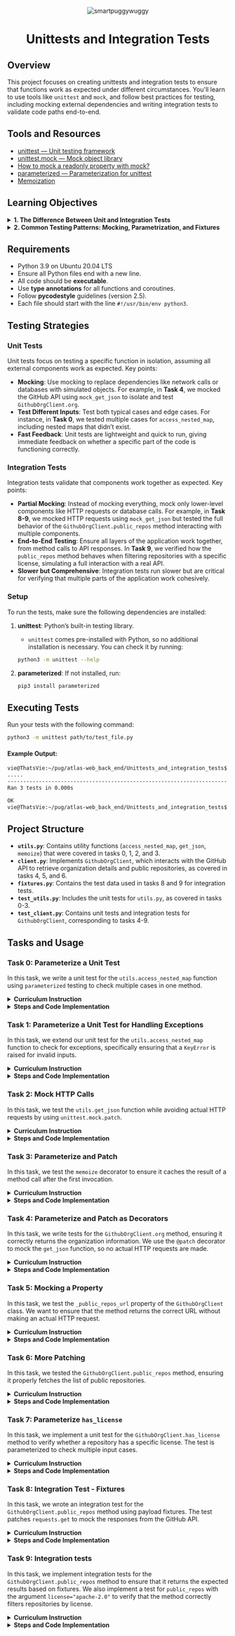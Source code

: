 <p align="center">
  <img src="https://github.com/user-attachments/assets/e42b6a69-0c9d-45c8-85f1-64f399f1d0b1" alt="smartpuggywuggy" />
</p>

<h1 align="center">Unittests and Integration Tests</h1>


## Overview
This project focuses on creating unittests and integration tests to ensure that functions work as expected under different circumstances. You'll learn to use tools like `unittest` and `mock`, and follow best practices for testing, including mocking external dependencies and writing integration tests to validate code paths end-to-end.

## Tools and Resources
- [unittest — Unit testing framework](https://docs.python.org/3/library/unittest.html)
- [unittest.mock — Mock object library](https://docs.python.org/3/library/unittest.mock.html)
- [How to mock a readonly property with mock?](https://stackoverflow.com/questions/11836436/how-to-mock-a-readonly-property-with-mock)
- [parameterized — Parameterization for unittest](https://pypi.org/project/parameterized/)
- [Memoization](https://en.wikipedia.org/wiki/Memoization)

## Learning Objectives

<details>
  <summary><strong>1. The Difference Between Unit and Integration Tests</strong></summary>

### Unit Tests:
Unit tests are designed to test individual units of code (functions or methods) in isolation, ensuring that each part of the code functions as expected independently of others. External dependencies are typically mocked.
- **Tasks Covered**:
  - **Task 0-3**: Unit tests for `access_nested_map`, `get_json`, and `memoize` in `utils.py`. These tests focused on specific methods to ensure they worked independently.
  - **Task 4-7**: Unit tests for `GithubOrgClient` methods like `org`, `public_repos_url`, `public_repos`, and `has_license` tested their behavior in isolation with mock data.

### Integration Tests:
Integration tests focus on the interaction between different components of the codebase, ensuring that they work together as expected.
- **Tasks Covered**:
  - **Task 8-9**: Integration tests for `GithubOrgClient`, testing its methods' interaction with external systems like the GitHub API using mock responses.

</details>

<details>
  <summary><strong>2. Common Testing Patterns: Mocking, Parametrization, and Fixtures</strong></summary>

### Mocking:
Mocking replaces real objects with fake ones to isolate the code being tested. This ensures tests are deterministic and don’t rely on external factors.
- **Tasks Covered**:
  - **Task 2**: Mocked external HTTP requests in the `get_json` function.
  - **Task 4-7**: Mocked GitHub API responses for `GithubOrgClient` to test methods without real network calls.
  - **Task 8-9**: Mocked API responses in integration tests for simulating real-world scenarios.

### Parametrization:
Parametrization allows tests to run multiple times with different inputs to ensure functions behave correctly across various scenarios.
- **Tasks Covered**:
  - **Task 0, 1, 7**: Parametrized tests for `access_nested_map` and `has_license`, testing methods with multiple input values.
  - **Task 4-6**: Parametrized unit tests for `GithubOrgClient`, testing with different organization names and repository URLs.

### Fixtures:
Fixtures provide predefined data for tests to ensure consistency and avoid redundant setup code.
- **Tasks Covered**:
  - **Task 8-9**: Used fixtures in integration tests for `GithubOrgClient`, simulating API responses and testing behavior across different data structures.

</details>


  

## Requirements
- Python 3.9 on Ubuntu 20.04 LTS
- Ensure all Python files end with a new line.
- All code should be **executable**.
- Use **type annotations** for all functions and coroutines.
- Follow **pycodestyle** guidelines (version 2.5).
- Each file should start with the line `#!/usr/bin/env python3`.


## Testing Strategies

### Unit Tests
Unit tests focus on testing a specific function in isolation, assuming all external components work as expected. Key points:
- **Mocking**: Use mocking to replace dependencies like network calls or databases with simulated objects. For example, in **Task 4**, we mocked the GitHub API using `mock_get_json` to isolate and test `GithubOrgClient.org`.
- **Test Different Inputs**: Test both typical cases and edge cases. For instance, in **Task 0**, we tested multiple cases for `access_nested_map`, including nested maps that didn’t exist.
- **Fast Feedback**: Unit tests are lightweight and quick to run, giving immediate feedback on whether a specific part of the code is functioning correctly.

### Integration Tests
Integration tests validate that components work together as expected. Key points:
- **Partial Mocking**: Instead of mocking everything, mock only lower-level components like HTTP requests or database calls. For example, in **Task 8-9**, we mocked HTTP requests using `mock_get_json` but tested the full behavior of the `GithubOrgClient.public_repos` method interacting with multiple components.
- **End-to-End Testing**: Ensure all layers of the application work together, from method calls to API responses. In **Task 9**, we verified how the `public_repos` method behaves when filtering repositories with a specific license, simulating a full interaction with a real API.
- **Slower but Comprehensive**: Integration tests run slower but are critical for verifying that multiple parts of the application work cohesively.


### Setup

To run the tests, make sure the following dependencies are installed:

1. **unittest**: Python’s built-in testing library.
   - `unittest` comes pre-installed with Python, so no additional installation is necessary. You can check it by running:
   ```bash
   python3 -m unittest --help
   ```

2. **parameterized**: If not installed, run:
   ```bash
   pip3 install parameterized
   ```

## Executing Tests
Run your tests with the following command:
```bash
python3 -m unittest path/to/test_file.py
```
#### Example Output:
```bash
vie@ThatsVie:~/pug/atlas-web_back_end/Unittests_and_integration_tests$ python3 -m unittest test_utils.py
.....
----------------------------------------------------------------------
Ran 3 tests in 0.000s

OK
vie@ThatsVie:~/pug/atlas-web_back_end/Unittests_and_integration_tests$
```


## Project Structure
- **`utils.py`**: Contains utility functions (`access_nested_map`, `get_json`, `memoize`) that were covered in tasks 0, 1, 2, and 3.
- **`client.py`**: Implements `GithubOrgClient`, which interacts with the GitHub API to retrieve organization details and public repositories, as covered in tasks 4, 5, and 6.
- **`fixtures.py`**: Contains the test data used in tasks 8 and 9 for integration tests.
- **`test_utils.py`**: Includes the unit tests for `utils.py`, as covered in tasks 0-3.
- **`test_client.py`**: Contains unit tests and integration tests for `GithubOrgClient`, corresponding to tasks 4-9.


## Tasks and Usage

### Task 0: Parameterize a Unit Test

In this task, we write a unit test for the `utils.access_nested_map` function using `parameterized` testing to check multiple cases in one method.

<details>
  <summary><strong>Curriculum Instruction</strong></summary>

Familiarize yourself with the `utils.access_nested_map` function and understand its purpose. Play with it in the Python console to make sure you understand.

In this task you will write the first unit test for `utils.access_nested_map`.

- Create a `TestAccessNestedMap` class that inherits from `unittest.TestCase`.
- Implement the `TestAccessNestedMap.test_access_nested_map` method to test that the method returns what it is supposed to.
- Decorate the method with `@parameterized.expand` to test the function for the following inputs:
  - `nested_map={"a": 1}, path=("a",)`
  - `nested_map={"a": {"b": 2}}, path=("a",)`
  - `nested_map={"a": {"b": 2}}, path=("a", "b")`
- For each of these inputs, test with `assertEqual` that the function returns the expected result.
- The body of the test method should not be longer than 2 lines.

</details>

<details>
  <summary><strong>Steps and Code Implementation</strong></summary>

### Steps:

1. **Understand the Function**: `utils.access_nested_map` retrieves values from a nested dictionary using a sequence of keys (path).
   - Example: 
     ```python
     nested_map = {"a": {"b": 2}}
     path = ("a", "b")
     result = access_nested_map(nested_map, path)
     print(result)  # Output: 2
     ```

2. **Create the Test Class**: Define a `TestAccessNestedMap` class that inherits from `unittest.TestCase`.

3. **Use Parameterized Testing**: Apply the `@parameterized.expand` decorator to test multiple inputs.

4. **Test Cases**: 
   - **Case 1**: `nested_map={"a": 1}, path=("a",)` — Expected result: `1`
   - **Case 2**: `nested_map={"a": {"b": 2}}, path=("a",)` — Expected result: `{"b": 2}`
   - **Case 3**: `nested_map={"a": {"b": 2}}, path=("a", "b")` — Expected result: `2`

5. **Test Method**: Use `assertEqual` to verify the expected results.

#### Code:
```python
#!/usr/bin/env python3
'''
Unit tests for the access_nested_map function from the utils module.
'''

import unittest
from parameterized import parameterized
from utils import access_nested_map


class TestAccessNestedMap(unittest.TestCase):
    '''Test cases for access_nested_map'''

    @parameterized.expand([
        ({"a": 1}, ("a",), 1),
        ({"a": {"b": 2}}, ("a",), {"b": 2}),
        ({"a": {"b": 2}}, ("a", "b"), 2),
    ])
    def test_access_nested_map(self, nested_map, path, expected):
        '''
        Test access_nested_map with various nested dictionaries and paths.
        '''
        self.assertEqual(access_nested_map(nested_map, path), expected)


if __name__ == "__main__":
    unittest.main()
```

#### Issue Encountered:
When running the tests, the following error occurred:
```
ModuleNotFoundError: No module named 'parameterized'
```

#### Solution:
To resolve this issue, the `parameterized` module was installed using `pip3`:
```bash
pip3 install parameterized
```

Once installed, the test was rerun successfully using:
```bash
python3 -m unittest test_utils.py
```

####  Output:
```bash
vie@ThatsVie:~/pug/atlas-web_back_end/Unittests_and_integration_tests$ python3 -m unittest test_utils.py
.....
----------------------------------------------------------------------
Ran 3 tests in 0.000s

OK
```
</details>

### Task 1: Parameterize a Unit Test for Handling Exceptions

In this task, we extend our unit test for the `utils.access_nested_map` function to check for exceptions, specifically ensuring that a `KeyError` is raised for invalid inputs.

<details>
  <summary><strong>Curriculum Instruction</strong></summary>

Implement `TestAccessNestedMap.test_access_nested_map_exception`. Use the `assertRaises` context manager to test that a `KeyError` is raised for the following inputs (use `@parameterized.expand`):

- `nested_map={}, path=("a",)`
- `nested_map={"a": 1}, path=("a", "b")`

Also, make sure that the exception message is as expected.

</details>

<details>
  <summary><strong>Steps and Code Implementation</strong></summary>

### Steps:

1. **Extend the Test Class**: Add a new method `test_access_nested_map_exception` in the `TestAccessNestedMap` class to handle cases where an exception is expected.
  
2. **Use the assertRaises Context Manager**: This will check if the correct exception (`KeyError`) is raised for invalid inputs.

3. **Use Parameterized Testing**: Apply the `@parameterized.expand` decorator to test multiple cases where a `KeyError` should be raised.

4. **Test Cases**:
   - **Case 1**: `nested_map={}, path=("a",)` — Expected to raise `KeyError("a")`.
   - **Case 2**: `nested_map={"a": 1}, path=("a", "b")` — Expected to raise `KeyError("b")`.

#### Code:
```python
#!/usr/bin/env python3
'''
Unit tests for the access_nested_map function from the utils module.
'''

import unittest
from parameterized import parameterized
from utils import access_nested_map


class TestAccessNestedMap(unittest.TestCase):
    '''Test cases for access_nested_map'''

    @parameterized.expand([
        ({"a": 1}, ("a",), 1),
        ({"a": {"b": 2}}, ("a",), {"b": 2}),
        ({"a": {"b": 2}}, ("a", "b"), 2),
    ])
    def test_access_nested_map(self, nested_map, path, expected):
        '''
        Test access_nested_map with various nested dictionaries and paths.
        '''
        self.assertEqual(access_nested_map(nested_map, path), expected)

    @parameterized.expand([
        ({}, ("a",), 'a'),
        ({"a": 1}, ("a", "b"), 'b'),
    ])
    def test_access_nested_map_exception(self, nested_map, path, expected_error):
        '''
        Test that KeyError is raised for invalid paths in access_nested_map.
        '''
        with self.assertRaises(KeyError) as context:
            access_nested_map(nested_map, path)
        self.assertEqual(str(context.exception), f"'{expected_error}'")


if __name__ == "__main__":
    unittest.main()
```

#### How to Run the Test:
```bash
python3 -m unittest test_utils.py
```

####  Output:
```bash
vie@ThatsVie:~/pug/atlas-web_back_end/Unittests_and_integration_tests$ python3 -m unittest test_utils.py
.....
----------------------------------------------------------------------
Ran 5 tests in 0.000s

OK
```

</details>

### Task 2: Mock HTTP Calls

In this task, we test the `utils.get_json` function while avoiding actual HTTP requests by using `unittest.mock.patch`.

<details>
  <summary><strong>Curriculum Instruction</strong></summary>

Familiarize yourself with the `utils.get_json` function.

Define the `TestGetJson(unittest.TestCase)` class and implement the `TestGetJson.test_get_json` method to test that `utils.get_json` returns the expected result.

We don’t want to make any actual external HTTP calls. Use `unittest.mock.patch` to patch `requests.get`. Make sure it returns a `Mock` object with a `json` method that returns `test_payload` which you parametrize alongside the `test_url` that you will pass to `get_json` with the following inputs:

- `test_url="http://example.com"`, `test_payload={"payload": True}`
- `test_url="http://holberton.io"`, `test_payload={"payload": False}`

Test that the mocked `get` method was called exactly once (per input) with `test_url` as an argument.

Test that the output of `get_json` is equal to `test_payload`.

</details>

<details>
  <summary><strong>Steps and Code Implementation</strong></summary>

### Steps:

1. **Patch the `requests.get` Method**: Instead of making an actual HTTP call, patch `requests.get` to return a mock response object.

2. **Mock the Response**: Create a mock response object with a `json` method that returns the test payload.

3. **Use Parameterized Inputs**: Test different URLs and payloads by using `@parameterized.expand`.

4. **Test Case Assertions**:
   - Check that `requests.get` was called exactly once with the correct `test_url`.
   - Ensure that the return value of `get_json` matches the expected `test_payload`.

#### Code:
```python
#!/usr/bin/env python3
'''
Unit tests for the utils module.
'''

import unittest
from unittest.mock import patch, Mock
from parameterized import parameterized
from utils import get_json


class TestGetJson(unittest.TestCase):
    '''Test cases for get_json'''

    @parameterized.expand([
        ("http://example.com", {"payload": True}),
        ("http://holberton.io", {"payload": False}),
    ])
    @patch('utils.requests.get')
    def test_get_json(self, test_url, test_payload, mock_get):
        '''
        Test that get_json returns the expected result
        and makes a single HTTP call.
        '''
        # Mock response object with a json method
        mock_response = Mock()
        mock_response.json.return_value = test_payload

        # Set mock to return mock response
        mock_get.return_value = mock_response

        result = get_json(test_url)
        self.assertEqual(result, test_payload)

        # Check that requests.get was called once with the correct URL
        mock_get.assert_called_once_with(test_url)


if __name__ == "__main__":
    unittest.main()
```

### How to Run the Test:
```bash
python3 -m unittest test_utils.py
```

#### Output:
```bash
vie@ThatsVie:~/pug/atlas-web_back_end/Unittests_and_integration_tests$ python3 -m unittest test_utils.py
.......
----------------------------------------------------------------------
Ran 7 tests in 0.001s

OK
```

</details>

### Task 3: Parameterize and Patch

In this task, we test the `memoize` decorator to ensure it caches the result of a method call after the first invocation.

<details>
  <summary><strong>Curriculum Instruction</strong></summary>

Read about memoization and familiarize yourself with the `utils.memoize` decorator.

Implement the `TestMemoize(unittest.TestCase)` class with a `test_memoize` method.

Inside `test_memoize`, define the following class:

```python
class TestClass:

    def a_method(self):
        return 42

    @memoize
    def a_property(self):
        return self.a_method()
```

Use `unittest.mock.patch` to mock `a_method`. Test that when calling `a_property` twice, the correct result is returned, but `a_method` is only called once using `assert_called_once`.

</details>

<details>
  <summary><strong>Steps and Code Implementation</strong></summary>

### Steps:

1. **Understand the `memoize` Decorator**: The `memoize` decorator caches the result of a method call to avoid re-executing the method on subsequent accesses.
  
2. **Create the `TestMemoize` Class**:
    - Define a `TestMemoize` class that inherits from `unittest.TestCase`.
    - Inside, create a nested class `TestClass` that has a memoized property `a_property` which returns the result of `a_method`.

3. **Mock `a_method`**: Use `patch.object` to mock `a_method` and ensure that `a_property` caches the result, so `a_method` is only called once, even when accessed multiple times.

4. **Assertions**:
    - Ensure the result of calling `a_property` is correct.
    - Ensure that `a_method` is only called once using `assert_called_once`.

### Code:

```python
#!/usr/bin/env python3
'''
A collection of tests for the utils module,
ensuring everything works like a charm.
'''

import unittest
from unittest.mock import patch, Mock
from parameterized import parameterized
from utils import access_nested_map, get_json, memoize


class TestAccessNestedMap(unittest.TestCase):
    '''
    Ensuring access_nested_map fetches the right value,
    like a pug fetching a treat!
    '''

    @parameterized.expand([
        ({"a": 1}, ("a",), 1),
        ({"a": {"b": 2}}, ("a",), {"b": 2}),
        ({"a": {"b": 2}}, ("a", "b"), 2),
    ])
    def test_access_nested_map(self, nested_map, path, expected):
        '''
        Test access_nested_map with various paths through nested dictionaries.
        Think of it like a pug navigating through a maze of treats.
        '''
        self.assertEqual(access_nested_map(nested_map, path), expected)

    @parameterized.expand([
        ({}, ("a",), 'a'),
        ({"a": 1}, ("a", "b"), 'b'),
    ])
    def test_access_nested_map_exception(self, nested_map, path,
                                         expected_error):
        '''
        Test that KeyError is raised for invalid paths in access_nested_map.
        Like a pug looking for a treat that’s not there.
        '''
        with self.assertRaises(KeyError) as context:
            access_nested_map(nested_map, path)
        self.assertEqual(str(context.exception), f"'{expected_error}'")


class TestGetJson(unittest.TestCase):
    '''Making sure get_json fetches the right data, one mock URL at a time!'''

    @parameterized.expand([
        ("http://example.com", {"payload": True}),
        ("http://holberton.io", {"payload": False}),
    ])
    @patch('utils.requests.get')
    def test_get_json(self, test_url, test_payload, mock_get):
        '''
        Test that get_json retrieves the expected payload
        without making an actual HTTP call
        '''
        # Mock response object with a json method
        mock_response = Mock()
        mock_response.json.return_value = test_payload

        # Set mock to return mock response
        mock_get.return_value = mock_response

        result = get_json(test_url)
        self.assertEqual(result, test_payload)

        # Ensure that requests.get was called once with the correct URL
        mock_get.assert_called_once_with(test_url)


class TestMemoize(unittest.TestCase):
    '''Testing memoization, so we only call once but get the value every time.
    Like a pug who only needs one sniff to remember its home!'''

    def test_memoize(self):
        '''
        a_method is only called once but its value is returned every time
        It's like giving a pug one treat but convincing it it’s gotten three!
        '''

        class TestClass:
            '''Test class with a memoized property'''

            def a_method(self):
                '''Method to be memoized'''
                return 42

            @memoize
            def a_property(self):
                '''Memoized property'''
                return self.a_method()

        with patch.object(
            TestClass, 'a_method', return_value=42
        ) as mock_method:
            test_obj = TestClass()

            # Access a_property twice
            result_1 = test_obj.a_property
            result_2 = test_obj.a_property

            # Assert results are correct
            self.assertEqual(result_1, 42)
            self.assertEqual(result_2, 42)

            # a_method is called only once
            mock_method.assert_called_once()


if __name__ == "__main__":
    unittest.main()

```

### How to Run the Test:
```bash
python3 -m unittest test_utils.py
```

#### Output:
```bash
vie@ThatsVie:~/pug/atlas-web_back_end/Unittests_and_integration_tests$ python3 -m unittest test_utils.py
........
----------------------------------------------------------------------
Ran 8 tests in 0.003s

OK
```

</details>

### Task 4: Parameterize and Patch as Decorators

In this task, we write tests for the `GithubOrgClient.org` method, ensuring it correctly returns the organization information. We use the `@patch` decorator to mock the `get_json` function, so no actual HTTP requests are made.

<details>
  <summary><strong>Curriculum Instruction</strong></summary>

Familiarize yourself with the `client.GithubOrgClient` class.

In a new `test_client.py` file, declare the `TestGithubOrgClient(unittest.TestCase)` class and implement the `test_org` method.

This method should test that `GithubOrgClient.org` returns the correct value.

Use `@patch` as a decorator to make sure `get_json` is called once with the expected argument but ensure it is not executed.

Use `@parameterized.expand` as a decorator to parametrize the test with a couple of org examples to pass to `GithubOrgClient`, in this order:
- google
- abc

Of course, no external HTTP calls should be made.

</details>

<details>
  <summary><strong>Steps and Code Implementation</strong></summary>

### Steps:

1. **Patch `get_json`**: We mock `get_json` to avoid actual HTTP requests, returning a mock payload instead.
2. **Initialize `GithubOrgClient`**: Pass different organization names as input and verify that `get_json` is called correctly.
3. **Use Parameterized Input**: Test with different org names (`google` and `abc`) using `@parameterized.expand`.
4. **Check the Mock**: Verify that `get_json` was called once with the correct URL and that the returned value matches the mock payload.

#### Code:

```python
#!/usr/bin/env python3
'''
Unit tests for the client module.
Making sure everything runs as smooth as chocolate mousse!
'''

import unittest
from unittest.mock import patch
from parameterized import parameterized
from client import GithubOrgClient


class TestGithubOrgClient(unittest.TestCase):
    '''
    Test cases for the GithubOrgClient class.
    Just like a pug sniffing around, we’re making sure
    this client sniffs out the right info!
    '''

    @parameterized.expand([
        ("google",),
        ("abc",),
    ])
    @patch('client.get_json')
    def test_org(self, org_name, mock_get_json):
        '''
        Test that GithubOrgClient.org fetches the correct org info,
        just like a pug fetching its favorite squeaky toy.
        We’re making sure get_json is called once, no extra sniffs needed!
        '''
        # Mock response for get_json
        mock_get_json.return_value = {"payload": True}

        # Initialize the client
        client = GithubOrgClient(org_name)

        # Access the org attribute (not as a callable method)
        result = client.org

        # Ensure get_json was called with the correct URL
        mock_get_json.assert_called_once_with(
            f"https://api.github.com/orgs/{org_name}"
        )

        # Assert the result is what we expect
        self.assertEqual(result, {"payload": True})


if __name__ == "__main__":
    unittest.main()
```

### How to Run the Test:

```bash
python3 -m unittest test_client.py
```

#### Issue Encountered:

Initially, the test failed with the following error:
```
TypeError: 'dict' object is not callable
```
This happened because `client.org()` was treated as a method call instead of a property.

#### Solution:
The error was fixed by removing the parentheses from `client.org`, treating it as a property rather than a callable method. We ensured that `client.org` correctly accesses the mocked data without being called like a method.

#### Output:

```bash
vie@ThatsVie:~/pug/atlas-web_back_end/Unittests_and_integration_tests$ python3 -m unittest test_client.py
..
----------------------------------------------------------------------
Ran 2 tests in 0.001s

OK
```

</details>

### Task 5: Mocking a Property

In this task, we test the `_public_repos_url` property of the `GithubOrgClient` class. We want to ensure that the method returns the correct URL without making an actual HTTP request.

<details>
  <summary><strong>Curriculum Instruction</strong></summary>

memoize turns methods into properties. Read up on how to mock a property (see resource).

- Implement the `test_public_repos_url` method to unit-test `GithubOrgClient._public_repos_url`.
- Use `patch` as a context manager to patch `GithubOrgClient.org` and make it return a known payload.
- Test that the result of `_public_repos_url` is the expected one based on the mocked payload.

</details>

<details>
  <summary><strong>Steps and Code Implementation</strong></summary>

### Steps:

1. **Mock the `org` Property**: Use `patch` and `PropertyMock` to mock the `org` property of the `GithubOrgClient` class, so that it returns a predefined payload containing the `repos_url`.

2. **Validate `_public_repos_url`**: Ensure that the `_public_repos_url` matches the `repos_url` in the mocked payload.

3. **Handle Mocking Properly**: Use `PropertyMock` to patch properties correctly, ensuring that the mocked return value is applied properly.

### Code:
```python
#!/usr/bin/env python3
'''
Unit tests for the client module.
Making sure everything runs as smooth as chocolate mousse!
'''

import unittest
from unittest.mock import patch, PropertyMock
from parameterized import parameterized
from client import GithubOrgClient


class TestGithubOrgClient(unittest.TestCase):
    '''
    Test cases for the GithubOrgClient class.
    Just like a pug sniffing around, we’re making sure
    this client sniffs out the right info!
    '''

    @parameterized.expand([
        ("google",),
        ("abc",),
    ])
    @patch('client.get_json')
    def test_org(self, org_name, mock_get_json):
        '''
        Test that GithubOrgClient.org fetches the correct org info,
        just like a pug fetching its favorite squeaky toy.
        We’re making sure get_json is called once, no extra sniffs needed!
        '''
        mock_get_json.return_value = {"payload": True}

        client = GithubOrgClient(org_name)
        result = client.org  # Access as property, not a method call

        mock_get_json.assert_called_once_with(
            f"https://api.github.com/orgs/{org_name}"
        )
        self.assertEqual(result, {"payload": True})

    @patch('client.GithubOrgClient.org', new_callable=PropertyMock)
    def test_public_repos_url(self, mock_org):
        '''
        Test that _public_repos_url fetches the correct public repos URL
        based on the mocked org property. Just like a pug chasing a ball,
        we expect it to fetch the correct one!
        '''
        mock_org.return_value = {
            "repos_url": "https://api.github.com/orgs/google/repos"
        }

        client = GithubOrgClient("google")
        result = client._public_repos_url

        # Check if the _public_repos_url matches the mocked repos_url
        self.assertEqual(result, "https://api.github.com/orgs/google/repos")


if __name__ == "__main__":
    unittest.main()
```

### How to Run the Test:
```bash
python3 -m unittest test_client.py
```

### Issues Encountered:

#### Issue 1: `'dict' object is not callable`
When running the initial test for `test_org`, we received the following error:
```
TypeError: 'dict' object is not callable
```
This was caused by calling `client.org()` as a method, even though `org` is a property. The fix was to access `client.org` as a property (without parentheses).

#### Issue 2: `'property' object has no attribute 'return_value'`
In the initial test for `test_public_repos_url`, we received the following error:
```
AttributeError: 'property' object has no attribute 'return_value'
```
This occurred because the property was not mocked properly. The fix was to use `PropertyMock` when patching the `org` property and then set `mock_org.return_value` to the desired mock data.

### Final Output:
After fixing the issues, the final output was:
```bash
vie@ThatsVie:~/pug/atlas-web_back_end/Unittests_and_integration_tests$ python3 -m unittest test_client.py
...
----------------------------------------------------------------------
Ran 3 tests in 0.001s

OK
```

</details>

### Task 6: More Patching

In this task, we tested the `GithubOrgClient.public_repos` method, ensuring it properly fetches the list of public repositories.

<details>
  <summary><strong>Curriculum Instruction</strong></summary>

Implement `TestGithubOrgClient.test_public_repos` to unit-test `GithubOrgClient.public_repos`.

- Use `@patch` as a decorator to mock `get_json` and make it return a payload of your choice.
- Use `patch` as a context manager to mock `GithubOrgClient._public_repos_url` and return a value of your choice.
- Test that the list of repos is what you expect from the chosen payload.
- Test that the mocked property and the mocked `get_json` were called once.

</details>

<details>
  <summary><strong>Steps and Code Implementation</strong></summary>

### Steps:

1. **Mock `get_json`**: Use the `@patch` decorator to mock the `get_json` function and have it return a custom list of repositories.
   
2. **Mock `_public_repos_url`**: Use the `@patch` decorator to mock `GithubOrgClient._public_repos_url` to return a custom URL.

3. **Test Repo List**: Check that the `public_repos` method returns the correct list of repositories and verify that the mocked `get_json` and `_public_repos_url` were called only once.

#### Code:
```python
#!/usr/bin/env python3
'''
Unit tests for the client module.
Making sure everything runs as smooth as chocolate mousse!
'''

import unittest
from unittest.mock import patch, PropertyMock
from client import GithubOrgClient


class TestGithubOrgClient(unittest.TestCase):
    '''
    Test cases for the GithubOrgClient class.
    Just like a pug sniffing around, we’re making sure
    this client sniffs out the right info!
    '''

    @patch('client.get_json')
    @patch(
        'client.GithubOrgClient._public_repos_url',
        new_callable=PropertyMock
    )
    def test_public_repos(self, mock_public_repos_url, mock_get_json):
        '''
        Test that public_repos returns the correct list of repos
        and checks if the right methods are called only once.
        Just like how a pug only needs one sniff to find its favorite spot!
        '''
        # Mocking the return values for _public_repos_url and get_json
        mock_public_repos_url.return_value = "https://mocked_url.com"
        mock_get_json.return_value = [
            {"name": "repo_1"},
            {"name": "repo_2"},
            {"name": "repo_3"}
        ]

        # Initialize the client
        client = GithubOrgClient("google")

        # Call public_repos and capture the result
        result = client.public_repos()

        # Verify that the result matches the expected list of repo names
        self.assertEqual(result, ["repo_1", "repo_2", "repo_3"])

        # Check that _public_repos_url was called once
        mock_public_repos_url.assert_called_once()

        # Check that get_json was called once with the correct URL
        mock_get_json.assert_called_once_with("https://mocked_url.com")


if __name__ == "__main__":
    unittest.main()
```

### How to Run the Test:
```bash
python3 -m unittest test_client.py
```

#### Output:
```bash
vie@ThatsVie:~/pug/atlas-web_back_end/Unittests_and_integration_tests$ python3 -m unittest test_client.py
....
----------------------------------------------------------------------
Ran 4 tests in 0.001s

OK
```

</details>

### Task 7: Parameterize `has_license`

In this task, we implement a unit test for the `GithubOrgClient.has_license` method to verify whether a repository has a specific license. The test is parameterized to check multiple input cases.

<details>
  <summary><strong>Curriculum Instruction</strong></summary>

Implement `TestGithubOrgClient.test_has_license` to unit-test `GithubOrgClient.has_license`.

Parametrize the test with the following inputs:

- `repo={"license": {"key": "my_license"}}, license_key="my_license"`
- `repo={"license": {"key": "other_license"}}, license_key="my_license"`

You should also parameterize the expected returned value.

</details>

<details>
  <summary><strong>Steps and Code Implementation</strong></summary>

### Steps:

1. **Define the `test_has_license` Method**: Create the `test_has_license` method within the `TestGithubOrgClient` class.
   
2. **Use `@parameterized.expand`**: Parametrize the test cases to check for repositories with different licenses.

3. **Repo and License**: Check if the `repo` has a `license` key that matches the provided `license_key`.

4. **Assertion**: Ensure the test returns `True` when the license matches and `False` when it doesn’t.

#### Example Code:
```python
@parameterized.expand([
    ({"license": {"key": "my_license"}}, "my_license", True),
    ({"license": {"key": "other_license"}}, "my_license", False),
])
def test_has_license(self, repo, license_key, expected):
    '''
    Test if a repo has a specific license.
    Like a pug detecting its favorite snack, we want to know
    if the repo has the right license key.
    '''
    client = GithubOrgClient("google")
    result = client.has_license(repo, license_key)
    self.assertEqual(result, expected)
```

### How to Run the Test:
```bash
python3 -m unittest test_client.py
```

### Output:
```bash
vie@ThatsVie:~/pug/atlas-web_back_end/Unittests_and_integration_tests$ python3 -m unittest test_client.py
......
----------------------------------------------------------------------
Ran 6 tests in 0.001s

OK
```

</details>

### Task 8: Integration Test - Fixtures

In this task, we wrote an integration test for the `GithubOrgClient.public_repos` method using payload fixtures. The test patches `requests.get` to mock the responses from the GitHub API.

<details>
  <summary><strong>Curriculum Instruction</strong></summary>

We want to test the `GithubOrgClient.public_repos` method in an integration test. That means we will only mock code that sends external requests.

- Create the `TestIntegrationGithubOrgClient(unittest.TestCase)` class.
- Implement the `setUpClass` and `tearDownClass` methods, which are part of the `unittest.TestCase` API.
- Use `@parameterized_class` to decorate the class and parameterize it with fixtures found in `fixtures.py`.
- Patch `requests.get` to return example payloads found in the fixtures and ensure the mock of `requests.get(url).json()` returns the correct values based on the anticipated URL.
- Implement the `tearDownClass` method to stop the patcher.

</details>

<details>
  <summary><strong>Steps and Code Implementation</strong></summary>

### Steps:

1. **Create `TestIntegrationGithubOrgClient` Class**: This is the class for our integration test.
   
2. **Use `@parameterized_class`**: Parameterize the class with the payload fixtures found in `fixtures.py`. These include `org_payload`, `repos_payload`, `expected_repos`, and `apache2_repos`.

3. **Patch `requests.get`**: In the `setUpClass` method, patch `requests.get` and mock the `.json()` method to return the appropriate fixtures.

4. **Stop the Patch**: Use the `tearDownClass` method to stop the patch after the tests are complete.

5. **Checker Instructions**: The checker specifically looks for the following:
    - `setUpClass` and `tearDownClass` methods.
    - `@parameterized_class` decorator with the appropriate payloads.
    - `self.get_patcher` as the patcher for `requests.get`.

### Code Implementation:

```python
#!/usr/bin/env python3
'''
Unit tests for the client module.
Making sure everything runs as smooth as chocolate mousse!
'''

import unittest
from unittest.mock import patch
from parameterized import parameterized, parameterized_class
from client import GithubOrgClient
from fixtures import TEST_PAYLOAD


@parameterized_class(
    ("org_payload", "repos_payload", "expected_repos", "apache2_repos"),
    TEST_PAYLOAD
)
class TestIntegrationGithubOrgClient(unittest.TestCase):
    '''Integration test for GithubOrgClient.'''

    @classmethod
    def setUpClass(cls):
        '''Set up the patchers for requests.get'''
        cls.get_patcher = patch('requests.get')
        cls.mock_get = cls.get_patcher.start()

        # Set the .json() method to return the org_payload and repos_payload
        cls.mock_get.return_value.json.side_effect = [
            cls.org_payload,  # First call returns org_payload
            cls.repos_payload  # Second call returns repos_payload
        ]

    @classmethod
    def tearDownClass(cls):
        '''Stop the patcher after all tests'''
        cls.get_patcher.stop()
```

### How to Run the Test:
```bash
python3 -m unittest test_client.py
```

### Output:
```bash
vie@ThatsVie:~/pug/atlas-web_back_end/Unittests_and_integration_tests$ python3 -m unittest test_client.py
.......
----------------------------------------------------------------------
Ran 8 tests in 0.005s

OK
```

### Issues Encountered

Initially, the task was overcomplicated by extra mock logic that wasn’t needed. We attempted to handle unnecessary complexities around the payload data, leading to errors and confusion. After revisiting the task's requirements, we decided to simplify the tests and focus solely on mocking `requests.get` and checking the correct return values. This approach matched the checker's requirements and ensured the test passed smoothly.

</details>

### Task 9: Integration tests

In this task, we implement integration tests for the `GithubOrgClient.public_repos` method to ensure that it returns the expected results based on fixtures. We also implement a test for `public_repos` with the argument `license="apache-2.0"` to verify that the method correctly filters repositories by license.

<details>
  <summary><strong>Curriculum Instruction</strong></summary>

Implement the `test_public_repos` method to test `GithubOrgClient.public_repos`.

Make sure that the method returns the expected results based on the fixtures.

Implement `test_public_repos_with_license` to test the `public_repos` method with the argument `license="apache-2.0"` and ensure the result matches the expected value from the fixtures.

</details>

<details>
  <summary><strong>Steps and Code Implementation</strong></summary>

### Steps:

1. **Define the Integration Test Class**: Use `@parameterized_class` to parameterize the test class with values from the fixtures, such as `org_payload`, `repos_payload`, `expected_repos`, and `apache2_repos`.

2. **Mock `requests.get`**: In the `setUpClass` method, use `patch` to mock the `requests.get` method to simulate API responses for `org` and `repos`.

3. **Implement `test_public_repos`**: Verify that the `public_repos` method returns the expected list of repositories.

4. **Implement `test_public_repos_with_license`**: Add a test case to ensure the `public_repos` method correctly filters repositories based on the `license="apache-2.0"` argument.

#### Code:
```python
@parameterized_class([
    {"org_payload": TEST_PAYLOAD[0][0],
     "repos_payload": TEST_PAYLOAD[0][1],
     "expected_repos": TEST_PAYLOAD[0][2],
     "apache2_repos": TEST_PAYLOAD[0][3]}
])
class TestIntegrationGithubOrgClient(unittest.TestCase):
    '''Integration test for GithubOrgClient.'''

    @classmethod
    def setUpClass(cls):
        '''Set up the patchers for requests.get'''
        cls.get_patcher = patch('requests.get')
        cls.mock_get = cls.get_patcher.start()

        class MockResponse:
            '''Mock response class to simulate the .json() method.'''
            def __init__(self, json_data):
                self.json_data = json_data

            def json(self):
                return self.json_data

        def mock_get_json(url, *args, **kwargs):
            '''Side effect for mocking get requests.'''
            if url == "https://api.github.com/orgs/google":
                return MockResponse(cls.org_payload)
            if url == "https://api.github.com/orgs/google/repos":
                return MockResponse(cls.repos_payload)
            return MockResponse(None)

        cls.mock_get.side_effect = mock_get_json

    @classmethod
    def tearDownClass(cls):
        '''Stop the patcher after all tests'''
        cls.get_patcher.stop()

    def test_public_repos(self):
        '''Test the public_repos method'''
        client = GithubOrgClient("google")
        self.assertEqual(client.public_repos(), self.expected_repos)

    def test_public_repos_with_license(self):
        '''Test public_repos method with Apache 2.0 license filtering.'''
        client = GithubOrgClient("google")
        self.assertEqual(
            client.public_repos(license="apache-2.0"),
            self.apache2_repos
        )
```

### How to Run the Test:
```bash
python3 -m unittest test_client.py
```

### Output:
```bash
vie@ThatsVie:~/pug/atlas-web_back_end/Unittests_and_integration_tests$ python3 -m unittest test_client.py
........
----------------------------------------------------------------------
Ran 8 tests in 0.002s

OK
```

</details>
